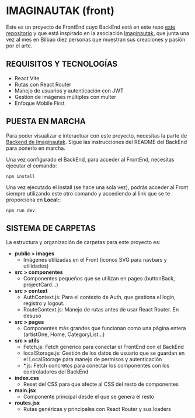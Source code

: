 # IMAGINAUTAK (front)
Este es un proyecto de FrontEnd cuyo BackEnd está en este repo [este repositorio](https://github.com/crdalila/Imaginautak) y que está inspirado en la asociación [Imaginautak](https://www.instagram.com/imaginautak/), que junta una vez al mes en Bilbao diez personas que muestran sus creaciones y pasión por el arte.


## REQUISITOS Y TECNOLOGÍAS
- React Vite
- Rutas con React Router
- Manejo de usuarios y autenticación con JWT
- Gestión de imágenes múltiples con multer
- Enfoque Mobile First


## PUESTA EN MARCHA
Para poder visualizar e interactuar con este proyecto, necesitas la parte de [Backend de Imaginautak](https://github.com/crdalila/Imaginautak). Sigue las instrucciones del README del BackEnd para ponerlo en marcha.

Una vez configurado el BackEnd, para acceder al FrontEnd, necesitas ejecutar el comando:
```
npm install
```
Una vez ejecutado el install (se hace una sola vez), podrás acceder al Front siempre utilizando este otro comando y accediendo al link que se te proporciona en **Local:**:
```
npm run dev
```

## SISTEMA DE CARPETAS
La estructura y organización de carpetas para este proyecto es:

- **public > images**
    - Imágenes utilizadas en el Front (iconos SVG para navbars y utilidades)
- **src > componentes**
    - Componentes pequeños que se utilizan en pages (buttonBack, projectCard...)
- **src > context**
    - AuthContext.js: Para el contexto de Auth, que gestiona el login, registro y logout.
    - RouteContext.js: Manejo de rutas antes de usar React Router. En desuso
- **src > pages**
    - Componentes más grandes que funcionan como una página entera (artistOne, Home, CategoryList...)
- **src > utils**
    - Fetch.js: Fetch genérico para conectar el FrontEnd con el BackEnd
    - localStorage.js: Gestión de los datos de usuario que se guardan en el LocalStorage para manejo de permisos y autenticación
    - *.js: Fetch concretos para conectar los componentes con los controladores del BackEnd
- **index.css**
    - Reset del CSS para que afecte al CSS del resto de componentes
- **main.jsx**
    - Componente principal desde el que se genera el resto
- **routes.jsx**
    - Rutas genéricas y principales con React Router y sus loaders
